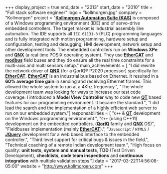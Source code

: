 +++
display_project = true
end_date = "2013"
start_date = "2010"
title = "Full stack software engineer"
logo = "kollmorgen.jpg"
company = "Kollmorgen"
project = "[**Kollmorgen Automation Suite (KAS)**](http://www.kollmorgen.com/en-us/products/machine-controls/automation-platform/kollmorgen-automation-suite/kollmorgen-automation-suite-overview/) is composed of a Windows programming environment (IDE) and of servo-drive embedded controllers. The target market is industrial assembly line automation. The IDE supports all `IEC 61131-3` (PLC) programming languages and is fully integrated with motion programming, hardware setup and configuration, testing and debugging, HMI development, network setup and other development tools. The embedded controllers run on **Windows XPe** and [**QNX**](http://www.qnx.com) (a real time POSIX operating system). They use [**EtherCAT**](https://www.ethercat.org/default.htm) and [**modbus**](http://www.modbus.org/) field buses and they do ensure all the real time constraints for a multi-axis and multi sensors setup."
main_achievements = [
  "I did rewrite the network driver of [**QNX**](http://www.qnx.com) (for a QorIQ® P2020 processor) specifically for [**EtherCAT**](https://www.ethercat.org/default.htm). [**EtherCAT**](https://www.ethercat.org/default.htm) is an industrial bus based on Ethernet. It resulted in a **60% average time gain** in sending and receiving Ethernet frames. This allowed the whole system to run at a 4Khz frequency.",
  "The whole development team was looking for ways to increase our test code coverage. I introduced a **Model View Controller** way to code new [**QT**](https://www.qt.io/) based features for our programming environment. It became the standard.",
  "I did lead the search and the implementation of a highly efficient web server to run on our embedded system."]
responsabilities = [
  "`C++` & [**QT**](https://www.qt.io/) development on the Windows programming environment.",
  "`C++` (using C++11) development on the embedded controllers. ([**QorIQ**](http://www.nxp.com/products/microcontrollers-and-processors/power-architecture-processors/qoriq-platforms:QORIQ_HOME) family and [**QNX**](http://www.qnx.com) OS)",
  "Fieldbuses implementation (mainly [**EtherCAT**](https://www.ethercat.org/default.htm)).",
  "`Javascript` / `HTML5` / [**JQuery**](https://jquery.com/) development for a web based interface to the embedded controller.",
  "Third level support for critical bugs & issues in the field.",
  "Technical coaching of a remote Indian development team.",
  "High focus on quality: **unit tests**, **system and manual tests**, **TDD** (Test Driven Development), **checklists**, **code team inspections** and **continuous integration** with multiple validation steps."]
date = "2017-03-22T14:56:08-05:00"
website = "http://www.kollmorgen.com"
+++
